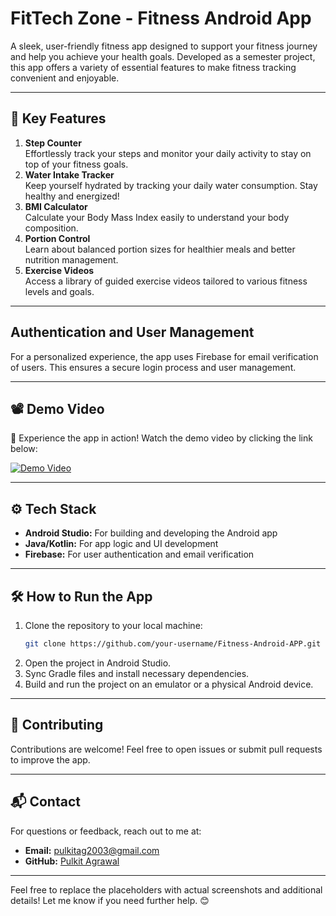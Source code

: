 # **FitTech Zone - Fitness Android App**  
A sleek, user-friendly fitness app designed to support your fitness journey and help you achieve your health goals. Developed as a semester project, this app offers a variety of essential features to make fitness tracking convenient and enjoyable.  

---

## **🌟 Key Features**  
1. **Step Counter**  
   Effortlessly track your steps and monitor your daily activity to stay on top of your fitness goals.  
2. **Water Intake Tracker**  
   Keep yourself hydrated by tracking your daily water consumption. Stay healthy and energized!  
3. **BMI Calculator**  
   Calculate your Body Mass Index easily to understand your body composition.  
4. **Portion Control**  
   Learn about balanced portion sizes for healthier meals and better nutrition management.  
5. **Exercise Videos**  
   Access a library of guided exercise videos tailored to various fitness levels and goals.  

---

## **Authentication and User Management**
For a personalized experience, the app uses Firebase for email verification of users. This ensures a secure login process and user management.

---
## **📽️ Demo Video**  
🎥 Experience the app in action! Watch the demo video by clicking the link below:  

[![Demo Video](https://img.youtube.com/vi/1XOgQlGFx143nIUl5dZ0tyKpZ4Bn8tHNk/maxresdefault.jpg)](https://drive.google.com/file/d/1XOgQlGFx143nIUl5dZ0tyKpZ4Bn8tHNk/view?usp=drive_link)  

---

## **⚙️ Tech Stack**  
- **Android Studio:** For building and developing the Android app
- **Java/Kotlin:** For app logic and UI development  
- **Firebase:** For user authentication and email verification

---

## **🛠️ How to Run the App**  
1. Clone the repository to your local machine:  
   ```bash
   git clone https://github.com/your-username/Fitness-Android-APP.git
   ```
2. Open the project in Android Studio.  
3. Sync Gradle files and install necessary dependencies.  
4. Build and run the project on an emulator or a physical Android device.  

---

## **🤝 Contributing**  
Contributions are welcome! Feel free to open issues or submit pull requests to improve the app.  

---

## **📬 Contact**  
For questions or feedback, reach out to me at:  
- **Email:** pulkitag2003@gmail.com  
- **GitHub:** [Pulkit Agrawal](https://github.com/PulkitAgrawal23)  

--- 

Feel free to replace the placeholders with actual screenshots and additional details! Let me know if you need further help. 😊
